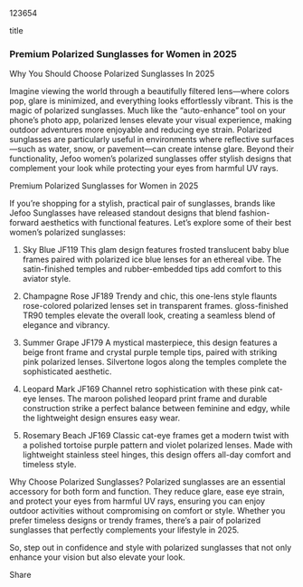 123654


<div>title</div>


<h3>Premium Polarized Sunglasses for Women in 2025</h3>

Why You Should Choose Polarized Sunglasses In 2025

Imagine viewing the world through a beautifully filtered lens—where colors pop, glare is minimized, and everything looks effortlessly vibrant. This is the magic of polarized sunglasses. Much like the “auto-enhance” tool on your phone’s photo app, polarized lenses elevate your visual experience, making outdoor adventures more enjoyable and reducing eye strain. Polarized sunglasses are particularly useful in environments where reflective surfaces—such as water, snow, or pavement—can create intense glare. Beyond their functionality, Jefoo women’s polarized sunglasses offer stylish designs that complement your look while protecting your eyes from harmful UV rays.








Premium Polarized Sunglasses for Women in 2025

If you’re shopping for a stylish, practical pair of sunglasses, brands like Jefoo Sunglasses have released standout designs that blend fashion-forward aesthetics with functional features. Let’s explore some of their best women’s polarized sunglasses:

1. Sky Blue JF119
This glam design features frosted translucent baby blue frames paired with polarized ice blue lenses for an ethereal vibe. The satin-finished temples and rubber-embedded tips add comfort to this aviator style.

2. Champagne Rose JF189
Trendy and chic, this one-lens style flaunts rose-colored polarized lenses set in transparent frames. gloss-finished TR90 temples elevate the overall look, creating a seamless blend of elegance and vibrancy.

3. Summer Grape JF179
A mystical masterpiece, this design features a beige front frame and crystal purple temple tips, paired with striking pink polarized lenses. Silvertone logos along the temples complete the sophisticated aesthetic.

4. Leopard Mark JF169
Channel retro sophistication with these pink cat-eye lenses. The maroon polished leopard print frame and durable construction strike a perfect balance between feminine and edgy, while the lightweight design ensures easy wear.

5. Rosemary Beach JF169
Classic cat-eye frames get a modern twist with a polished tortoise purple pattern and violet polarized lenses. Made with lightweight stainless steel hinges, this design offers all-day comfort and timeless style.





Why Choose Polarized Sunglasses?
Polarized sunglasses are an essential accessory for both form and function. They reduce glare, ease eye strain, and protect your eyes from harmful UV rays, ensuring you can enjoy outdoor activities without compromising on comfort or style. Whether you prefer timeless designs or trendy frames, there’s a pair of polarized sunglasses that perfectly complements your lifestyle in 2025.

So, step out in confidence and style with polarized sunglasses that not only enhance your vision but also elevate your look.

Share
